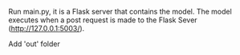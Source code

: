 Run main.py, it is a Flask server that contains the model.
The model executes when a post request is made to the Flask Sever (http://127.0.0.1:5003/).

Add 'out' folder
